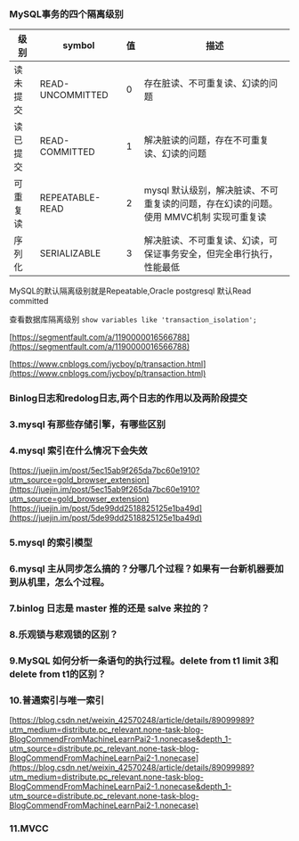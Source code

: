 ### MySQL事务的四个隔离级别

|级别	| symbol	|值|	描述|
|  ----   |  ----   |  ----   |  ----   |
|读未提交	|READ-UNCOMMITTED	|0	|存在脏读、不可重复读、幻读的问题|
|读已提交	|READ-COMMITTED	|1	|解决脏读的问题，存在不可重复读、幻读的问题|
|可重复读	|REPEATABLE-READ	|2	|mysql 默认级别，解决脏读、不可重复读的问题，存在幻读的问题。使用 MMVC机制 实现可重复读|
|序列化	|SERIALIZABLE	|3	|解决脏读、不可重复读、幻读，可保证事务安全，但完全串行执行，性能最低|

MySQL的默认隔离级别就是Repeatable,Oracle postgresql 默认Read committed

 查看数据库隔离级别 `show variables like 'transaction_isolation';`

[https://segmentfault.com/a/1190000016566788](https://segmentfault.com/a/1190000016566788)

[https://www.cnblogs.com/jycboy/p/transaction.html](https://www.cnblogs.com/jycboy/p/transaction.html)

### Binlog日志和redolog日志,两个日志的作用以及两阶段提交

### 3.mysql 有那些存储引擎，有哪些区别

### 4.mysql 索引在什么情况下会失效

[https://juejin.im/post/5ec15ab9f265da7bc60e1910?utm_source=gold_browser_extension](https://juejin.im/post/5ec15ab9f265da7bc60e1910?utm_source=gold_browser_extension)
[https://juejin.im/post/5de99dd2518825125e1ba49d](https://juejin.im/post/5de99dd2518825125e1ba49d)

### 5.mysql 的索引模型

### 6.mysql 主从同步怎么搞的？分哪几个过程？如果有一台新机器要加到从机里，怎么个过程。

### 7.binlog 日志是 master 推的还是 salve 来拉的？

### 8.乐观锁与悲观锁的区别？

### 9.MySQL 如何分析一条语句的执行过程。delete from t1 limit 3和delete from t1的区别？

### 10.普通索引与唯一索引

[https://blog.csdn.net/weixin_42570248/article/details/89099989?utm_medium=distribute.pc_relevant.none-task-blog-BlogCommendFromMachineLearnPai2-1.nonecase&depth_1-utm_source=distribute.pc_relevant.none-task-blog-BlogCommendFromMachineLearnPai2-1.nonecase](https://blog.csdn.net/weixin_42570248/article/details/89099989?utm_medium=distribute.pc_relevant.none-task-blog-BlogCommendFromMachineLearnPai2-1.nonecase&depth_1-utm_source=distribute.pc_relevant.none-task-blog-BlogCommendFromMachineLearnPai2-1.nonecase)

### 11.MVCC
